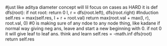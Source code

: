 #just like aditya diameter concept will lil focus on cases as HARD it is
def dfs(root):
if not root:
return 0
l, r = dfs(root.left), dfs(root.right)
#Induction
self.res = max(self.res, l + r + root.val)
return max(root.val + max(l, r), root.val, 0)
#0 is making sure of any ndoe to any node thing, like kadane if normal way giving neg ans, leave and start a new beginning with 0. if not 0 it will give leaf to leaf ans. think and learn
self.res = -math.inf
dfs(root)
return self.res